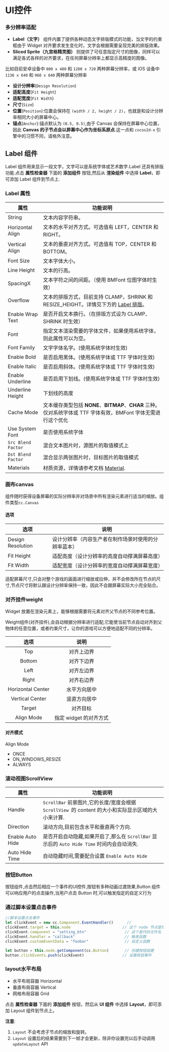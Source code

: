# UI控件

### 多分辨率适配

- **Label（文字）** 组件内置了提供各种动态文字排版模式的功能，当文字的约束框由于 Widget 对齐要求发生变化时，文字会根据需要呈现完美的排版效果。
- **Sliced Sprite（九宫格精灵图）** 则提供了可任意指定尺寸的图像，同样可以满足各式各样的对齐要求，在任何屏幕分辨率上都显示高精度的图像。

比如目前安卓设备中 `800 x 480` 和 `1280 x 720` 两种屏幕分辨率，或 iOS 设备中 `1136 x 640` 和 `960 x 640` 两种屏幕分辨率

- **设计分辨率**(`Design Resolution`)
- **适配高度**(`Fit Height`)
- **适配宽度**(`Fit Width`)
- **尺寸**(`Size`)
- **位置**(`Position`):位置会保持在 `(width / 2, height / 2)`，也就是和设计分辨率相同大小的屏幕中心。
- **锚点**(`Anchor`):锚点默认为 `(0.5, 0.5)`,由于 Canvas 会保持在屏幕中心位置，因此 **Canvas 的子节点会以屏幕中心作为坐标系原点**.这一点和 `cocos2d-x` 引擎中的习惯不同，请格外注意。

## Label 组件

Label 组件用来显示一段文字，文字可以是系统字体或艺术数字.Label 还具有排版功能.点击 **属性检查器** 下面的 **添加组件** 按钮,然后从 **渲染组件** 中选择 **Label**，即可添加 Label 组件到节点上.

### Label 属性

| 属性               | 功能说明                                                     |
| ------------------ | ------------------------------------------------------------ |
| String             | 文本内容字符串。                                             |
| Horizontal Align   | 文本的水平对齐方式。可选值有 LEFT，CENTER 和 RIGHT。         |
| Vertical Align     | 文本的垂直对齐方式。可选值有 TOP，CENTER 和 BOTTOM。         |
| Font Size          | 文本字体大小。                                               |
| Line Height        | 文本的行高。                                                 |
| SpacingX           | 文本字符之间的间距。（使用 BMFont 位图字体时生效）           |
| Overflow           | 文本的排版方式，目前支持 CLAMP，SHRINK 和 RESIZE_HEIGHT。详情见下方的 [Label 排版](https://docs.cocos.com/creator/manual/zh/components/label.html#label-排版)。 |
| Enable Wrap Text   | 是否开启文本换行。（在排版方式设为 CLAMP、SHRINK 时生效）    |
| Font               | 指定文本渲染需要的字体文件，如果使用系统字体，则此属性可以为空。 |
| Font Family        | 文字字体名字。(使用系统字体时生效)                           |
| Enable Bold        | 是否启用黑体。(使用系统字体或 TTF 字体时生效)                |
| Enable Italic      | 是否启用斜体。(使用系统字体或 TTF 字体时生效)                |
| Enable Underline   | 是否启用下划线。(使用系统字体或 TTF 字体时生效)              |
| Underline Height   | 下划线的高度                                                 |
| Cache Mode         | 文本缓存类型包括 **NONE**、**BITMAP**、**CHAR** 三种。仅对系统字体或 TTF 字体有效，BMFont 字体无需进行这个优化 |
| Use System Font    | 是否使用系统字体                                             |
| `Src Blend Factor` | 混合文本图片时，源图片的取值模式上                           |
| `Dst Blend Factor` | 混合显示两张图片时，目标图片的取值模式                       |
| Materials          | 材质资源，详情请参考文档 [Material](https://docs.cocos.com/creator/manual/zh/render/material.html). |

### 画布canvas

组件随时获得设备屏幕的实际分辨率并对场景中所有渲染元素进行适当的缩放。组件类型`cc.Canvas`

#### 选项

| 选项              | 说明                                                 |
| ----------------- | ---------------------------------------------------- |
| Design Resolution | 设计分辨率（内容生产者在制作场景时使用的分辨率蓝本） |
| Fit Height        | 适配高度（设计分辨率的高度自动撑满屏幕高度）         |
| Fit Width         | 适配宽度（设计分辨率的宽度自动撑满屏幕宽度）         |

适配屏幕尺寸,只会对整个游戏的画面进行缩放或拉伸，并不会修改所在节点的尺寸,节点尺寸将默认跟设计分辨率保持一致，因此不会跟屏幕实际大小完全贴合。

### 对齐挂件weight

Widget 放置在渲染元素上，能够根据需要将元素对齐父节点的不同参考位置。

Weight组件(对齐挂件),会自动根据分辨率进行适配,它能使当前节点自动对齐到父物体的任意位置，或者约束尺寸，让你的游戏可以方便地适配不同的分辨率。

|       选项        |          说明          |
| :---------------: | :--------------------: |
|        Top        |       对齐上边界       |
|      Bottom       |       对齐下边界       |
|       Left        |       对齐左边界       |
|       Right       |       对齐右边界       |
| Horizontal Center |      水平方向居中      |
|  Vertical Center  |      竖直方向居中      |
|      Target       |        对齐目标        |
|    Align Mode     | 指定 widget 的对齐方式 |

#### 对齐模式

Align Mode  

+ ONCE
+ ON_WINDOWS_RESIZE
+ ALWAYS

### 滚动视图ScrollView

| 属性             | 功能说明                                                     |
| ---------------- | ------------------------------------------------------------ |
| Handle           | `ScrollBar` 前景图片,它的长度/宽度会根据 `ScrollView `的 content 的大小和实际显示区域的大小来计算. |
| Direction        | 滚动方向,目前包含水平和垂直两个方向.                         |
| Enable Auto Hide | 是否开启自动隐藏,如果开启了,那么在 `ScrollBar` 显示后的 `Auto Hide Time` 时间内会自动消失. |
| Auto Hide Time   | 自动隐藏时间,需要配合设置 `Enable Auto Hide`                 |



### 按钮Button

按钮组件,点击然后相应一个事件的UI控件,按钮有多种动画过渡效果,Button 组件可以响应用户的点击操作,当用户点击 Button 时,可以触发指定的自定义行为

### 通过脚本设置点击事件

```js
//脚本设置点击事件
let clickEvent = new cc.Component.EventHandler()	  // 	
clickEvent.target = this.node					    // 这个 node 节点是你的事件处理代码组件所属的节点
clickEvent.component = "setting_btn"			     // 这个是代码文件名
clickEvent.handler = "callback"					     // 触发函数
clickEvent.customEventData = "foobar"			     // 自定义函数

let button = this.node.getComponent(cc.Button)	     // 创建按钮组建
button.clickEvents.push(clickEvent)				    // 设置按钮事件
```

### layout水平布局

- 水平布局容器	Horizontal
- 垂直布局容器    Vertical
- 网格布局容器    Grid

点击 **属性检查器** 下面的 **添加组件** 按钮，然后从 **UI 组件** 中选择 **Layout**，即可添加 Layout 组件到节点上。

**注意**:

1. `Layout` 不会考虑子节点的缩放和旋转。
1. `Layout` 设置后的结果需要到下一帧才会更新，除非你设置完以后手动调用 `updateLayout` API

